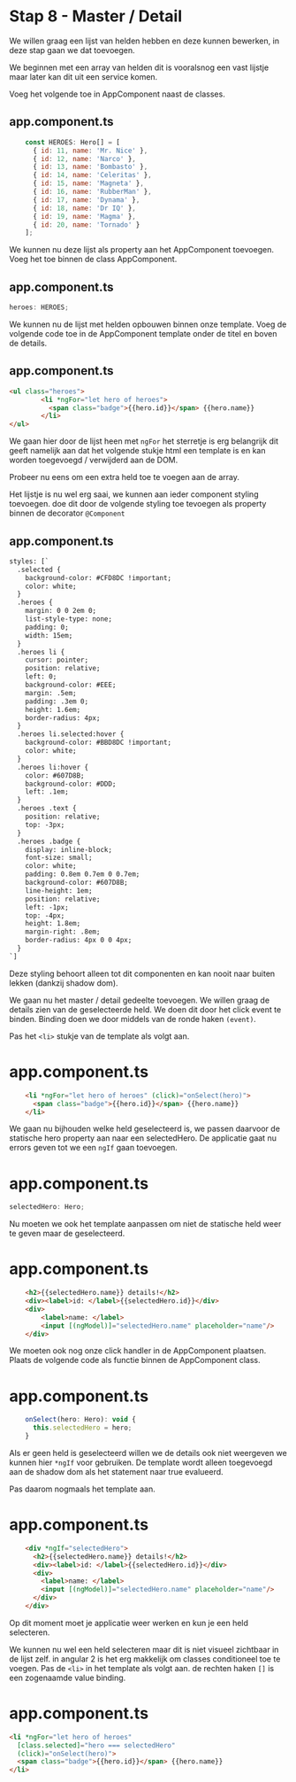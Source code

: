 # Stap 8 - Master / Detail
We willen graag een lijst van helden hebben en deze kunnen bewerken, in deze stap gaan we dat toevoegen.

We beginnen met een array van helden dit is vooralsnog een vast lijstje maar later kan dit uit een service komen.

Voeg het volgende toe in AppComponent naast de classes.

## app.component.ts
```javascript
    const HEROES: Hero[] = [
      { id: 11, name: 'Mr. Nice' },
      { id: 12, name: 'Narco' },
      { id: 13, name: 'Bombasto' },
      { id: 14, name: 'Celeritas' },
      { id: 15, name: 'Magneta' },
      { id: 16, name: 'RubberMan' },
      { id: 17, name: 'Dynama' },
      { id: 18, name: 'Dr IQ' },
      { id: 19, name: 'Magma' },
      { id: 20, name: 'Tornado' }
    ];
```

We kunnen nu deze lijst als property aan het AppComponent toevoegen. Voeg het toe binnen de class AppComponent.

## app.component.ts
```javascript
heroes: HEROES;
```

We kunnen nu de lijst met helden opbouwen binnen onze template. Voeg de volgende code toe in de AppComponent
template onder de titel en boven de details.

## app.component.ts
```html
<ul class="heroes">
        <li *ngFor="let hero of heroes">
          <span class="badge">{{hero.id}}</span> {{hero.name}}
        </li>
</ul>
```

We gaan hier door de lijst heen met `ngFor` het sterretje is erg belangrijk dit geeft namelijk aan dat het volgende stukje
html een template is en kan worden toegevoegd / verwijderd aan de DOM.

Probeer nu eens om een extra held toe te voegen aan de array.

Het lijstje is nu wel erg saai, we kunnen aan ieder component styling toevoegen. doe dit door de volgende 
styling toe tevoegen als property binnen de decorator `@Component`

## app.component.ts 
````html
styles: [`
  .selected {
    background-color: #CFD8DC !important;
    color: white;
  }
  .heroes {
    margin: 0 0 2em 0;
    list-style-type: none;
    padding: 0;
    width: 15em;
  }
  .heroes li {
    cursor: pointer;
    position: relative;
    left: 0;
    background-color: #EEE;
    margin: .5em;
    padding: .3em 0;
    height: 1.6em;
    border-radius: 4px;
  }
  .heroes li.selected:hover {
    background-color: #BBD8DC !important;
    color: white;
  }
  .heroes li:hover {
    color: #607D8B;
    background-color: #DDD;
    left: .1em;
  }
  .heroes .text {
    position: relative;
    top: -3px;
  }
  .heroes .badge {
    display: inline-block;
    font-size: small;
    color: white;
    padding: 0.8em 0.7em 0 0.7em;
    background-color: #607D8B;
    line-height: 1em;
    position: relative;
    left: -1px;
    top: -4px;
    height: 1.8em;
    margin-right: .8em;
    border-radius: 4px 0 0 4px;
  }
`]
````

Deze styling behoort alleen tot dit componenten en kan nooit naar buiten lekken (dankzij shadow dom).

We gaan nu het master / detail gedeelte toevoegen. We willen graag de details zien van de geselecteerde held.
We doen dit door het click event te binden. Binding doen we door middels van de ronde haken `(event)`.

Pas het `<li>` stukje van de template als volgt aan.

# app.component.ts
```html
    <li *ngFor="let hero of heroes" (click)="onSelect(hero)">
      <span class="badge">{{hero.id}}</span> {{hero.name}}
    </li>
  ```

We gaan nu bijhouden welke held geselecteerd is, we passen daarvoor de statische hero property aan naar een selectedHero.
De applicatie gaat nu errors geven tot we een `ngIf` gaan toevoegen.

# app.component.ts
```javascript
selectedHero: Hero;
```

Nu moeten we ook het template aanpassen om niet de statische held weer te geven maar de geselecteerd.

# app.component.ts
```html
    <h2>{{selectedHero.name}} details!</h2>
    <div><label>id: </label>{{selectedHero.id}}</div>
    <div>
        <label>name: </label>
        <input [(ngModel)]="selectedHero.name" placeholder="name"/>
    </div>
```

We moeten ook nog onze click handler in de AppComponent plaatsen. Plaats de volgende code als functie
binnen de AppComponent class.

# app.component.ts
```javascript
    onSelect(hero: Hero): void {
      this.selectedHero = hero;
    }
```

Als er geen held is geselecteerd willen we de details ook niet weergeven we kunnen hier `*ngIf` voor gebruiken.
De template wordt alleen toegevoegd aan de shadow dom als het statement naar true evalueerd.

Pas daarom nogmaals het template aan.
# app.component.ts
```html
    <div *ngIf="selectedHero">
      <h2>{{selectedHero.name}} details!</h2>
      <div><label>id: </label>{{selectedHero.id}}</div>
      <div>
        <label>name: </label>
        <input [(ngModel)]="selectedHero.name" placeholder="name"/>
      </div>
    </div>
```

Op dit moment moet je applicatie weer werken en kun je een held selecteren.

We kunnen nu wel een held selecteren maar dit is niet visueel zichtbaar in de lijst zelf.
in angular 2 is het erg makkelijk om classes conditioneel toe te voegen. Pas de `<li>` in het template
als volgt aan. de rechten haken `[]` is een zogenaamde value binding. 

# app.component.ts
```html
<li *ngFor="let hero of heroes"
  [class.selected]="hero === selectedHero"
  (click)="onSelect(hero)">
  <span class="badge">{{hero.id}}</span> {{hero.name}}
</li>
```

